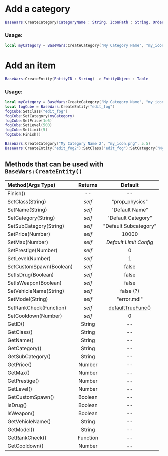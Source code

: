 # Add a category

```lua
BaseWars:CreateCategory(CategoryName : String, IconPath : String, Order : Float | nil) -> CategoryName : String
```

### Usage:

```lua
local myCategory = BaseWars:CreateCategory("My Category Name", "my_icon.png", 5)
```

# Add an item

```lua
BaseWars:CreateEntity(EntityID : String) -> EntityObject : Table
```

### Usage:

```lua
local myCategory = BaseWars:CreateCategory("My Category Name", "my_icon.png", 5)
local fogCube = BaseWars:CreateEntity("edit_fog")
fogCube:SetClass("edit_fog")
fogCube:SetCategory(myCategory)
fogCube:SetPrice(1e6)
fogCube:SetLevel(500)
fogCube:SetLimit(5)
fogCube:Finish()

BaseWars:CreateCategory("My Category Name 2", "my_icon.png", 5.5)
BaseWars:CreateEntity("edit_fog2"):SetClass("edit_fog"):SetCategory("My Category Name 2"):SetPrice(1e6):SetLevel(500):SetLimit(5):Finish()
```

## Methods that can be used with `BaseWars:CreateEntity()`

| Method(Args Type)       | Returns  |                                    Default                                    |
| :---------------------- | :------: | :---------------------------------------------------------------------------: |
| Finish()                |    --    |                                      --                                       |
| SetClass(String)        |  _self_  |                                "prop_physics"                                 |
| SetName(String)         |  _self_  |                                "Default Name"                                 |
| SetCategory(String)     |  _self_  |                              "Default Category"                               |
| SetSubCategory(String)  |  _self_  |                             "Default Subcategory"                             |
| SetPrice(Number)        |  _self_  |                                     10000                                     |
| SetMax(Number)          |  _self_  |                            _Default Limit Config_                             |
| SetPrestige(Number)     |  _self_  |                                       0                                       |
| SetLevel(Number)        |  _self_  |                                       1                                       |
| SetCustomSpawn(Boolean) |  _self_  |                                     false                                     |
| SetIsDrug(Boolean)      |  _self_  |                                     false                                     |
| SetIsWeapon(Boolean)    |  _self_  |                                     false                                     |
| SetVehicleName(String)  |  _self_  |                                   false (?)                                   |
| SetModel(String)        |  _self_  |                                  "error.mdl"                                  |
| SetRankCheck(Function)  |  _self_  | [defaultTrueFunc()](../../gamemode/modules/base/sh_baeswars_entities.lua#L17) |
| SetCooldown(Number)     |  _self_  |                                       0                                       |
| GetID()                 |  String  |                                      --                                       |
| GetClass()              |  String  |                                      --                                       |
| GetName()               |  String  |                                      --                                       |
| GetCategory()           |  String  |                                      --                                       |
| GetSubCategory()        |  String  |                                      --                                       |
| GetPrice()              |  Number  |                                      --                                       |
| GetMax()                |  Number  |                                      --                                       |
| GetPrestige()           |  Number  |                                      --                                       |
| GetLevel()              |  Number  |                                      --                                       |
| GetCustomSpawn()        | Boolean  |                                      --                                       |
| IsDrug()                | Boolean  |                                      --                                       |
| IsWeapon()              | Boolean  |                                      --                                       |
| GetVehicleName()        |  String  |                                      --                                       |
| GetModel()              |  String  |                                      --                                       |
| GetRankCheck()          | Function |                                      --                                       |
| GetCooldown()           |  Number  |                                      --                                       |
